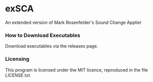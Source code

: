 # exSCA
An extended version of Mark Rosenfelder's Sound Change Applier

### How to Download Executables
Download executables via the releases page.

### Licensing
This program is licensed under the MIT licence, reproduced in the file _LICENSE.txt_.
